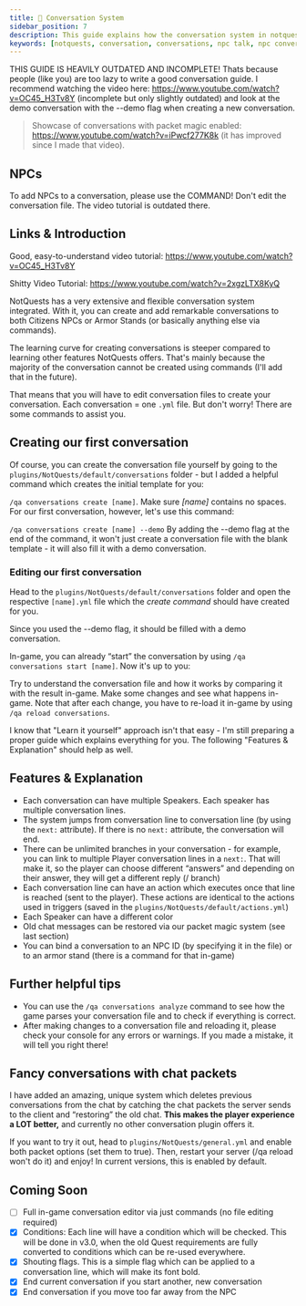 ```yaml
---
title: 💬 Conversation System
sidebar_position: 7
description: This guide explains how the conversation system in notquests works
keywords: [notquests, conversation, conversations, npc talk, npc conversations]
---
```


THIS GUIDE IS HEAVILY OUTDATED AND INCOMPLETE! Thats because people (like you) are too lazy to write a good conversation guide. I recommend watching the video here: https://www.youtube.com/watch?v=OC45_H3Tv8Y (incomplete but only slightly outdated) and look at the demo conversation with the --demo flag when creating a new conversation.



> Showcase of conversations with packet magic enabled: https://www.youtube.com/watch?v=iPwcf277K8k (it has improved since I made that video).

## NPCs

To add NPCs to a conversation, please use the COMMAND! Don't edit the conversation file. The video tutorial is outdated there.

## Links & Introduction

Good, easy-to-understand video tutorial: https://www.youtube.com/watch?v=OC45_H3Tv8Y

Shitty Video Tutorial: https://www.youtube.com/watch?v=2xgzLTX8KyQ

NotQuests has a very extensive and flexible conversation system integrated. With it, you can create and add remarkable conversations to both Citizens NPCs or Armor Stands (or basically anything else via commands).

The learning curve for creating conversations is steeper compared to learning other features NotQuests offers. That's mainly because the majority of the conversation cannot be created using commands (I'll add that in the future).

That means that you will have to edit conversation files to create your conversation. Each conversation = one `.yml` file. But don't worry! There are some commands to assist you.

## Creating our first conversation

Of course, you can create the conversation file yourself by going to the `plugins/NotQuests/default/conversations` folder - but I added a helpful command which creates the initial template for you:

`/qa conversations create [name]`. Make sure _[name]_ contains no spaces. For our first conversation, however, let's use this command:

`/qa conversations create [name] --demo` By adding the --demo flag at the end of the command, it won't just create a conversation file with the blank template - it will also fill it with a demo conversation.

### Editing our first conversation

Head to the `plugins/NotQuests/default/conversations` folder and open the respective `[name].yml` file which the _create command_ should have created for you.

Since you used the --demo flag, it should be filled with a demo conversation.

In-game, you can already “start” the conversation by using `/qa conversations start [name]`. Now it's up to you:

Try to understand the conversation file and how it works by comparing it with the result in-game. Make some changes and see what happens in-game. Note that after each change, you have to re-load it in-game by using `/qa reload conversations`.

I know that "Learn it yourself" approach isn't that easy - I'm still preparing a proper guide which explains everything for you. The following "Features & Explanation" should help as well.

## Features & Explanation

* Each conversation can have multiple Speakers. Each speaker has multiple conversation lines.
* The system jumps from conversation line to conversation line (by using the `next:` attribute). If there is no `next:` attribute, the conversation will end.
* There can be unlimited branches in your conversation - for example, you can link to multiple Player conversation lines in a `next:`. That will make it, so the player can choose different “answers” and depending on their answer, they will get a different reply (/ branch)
* Each conversation line can have an action which executes once that line is reached (sent to the player). These actions are identical to the actions used in triggers (saved in the `plugins/NotQuests/default/actions.yml`)
* Each Speaker can have a different color
* Old chat messages can be restored via our packet magic system (see last section)
* You can bind a conversation to an NPC ID (by specifying it in the file) or to an armor stand (there is a command for that in-game)

## Further helpful tips

* You can use the `/qa conversations analyze` command to see how the game parses your conversation file and to check if everything is correct.
* After making changes to a conversation file and reloading it, please check your console for any errors or warnings. If you made a mistake, it will tell you right there!

## Fancy conversations with chat packets

I have added an amazing, unique system which deletes previous conversations from the chat by catching the chat packets the server sends to the client and “restoring” the old chat. **This makes the player experience a LOT better,** and currently no other conversation plugin offers it.

If you want to try it out, head to `plugins/NotQuests/general.yml` and enable both packet options (set them to true). Then, restart your server (/qa reload won't do it) and enjoy! In current versions, this is enabled by default.

## Coming Soon

* [ ] Full in-game conversation editor via just commands (no file editing required)
* [x] Conditions: Each line will have a condition which will be checked. This will be done in v3.0, when the old Quest requirements are fully converted to conditions which can be re-used everywhere.
* [x] Shouting flags. This is a simple flag which can be applied to a conversation line, which will make its font bold.
* [x] End current conversation if you start another, new conversation
* [x] End conversation if you move too far away from the NPC
